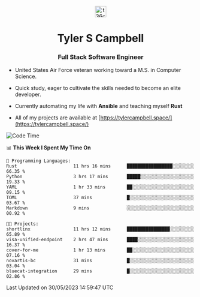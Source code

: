 <p align="center">
<a href="https://www.linkedin.com/in/t36campbell" target="blank"><img align="center" src="https://ik.imagekit.io/t36campbell/Portfolio/linkedin.png.original_m8bbGgPh6.png" alt="t36campbell" height="30" width="30" /></a>
</p>
<h1 align="center">Tyler S Campbell</h1>
<h3 align="center">Full Stack Software Engineer</h3>

* United States Air Force veteran working toward a M.S. in Computer Science.

* Quick study, eager to cultivate the skills needed to become an elite developer.

* Currently automating my life with **Ansible** and teaching myself **Rust**

* All of my projects are available at [https://tylercampbell.space/](https://tylercampbell.space/)

<!--START_SECTION:waka-->
![Code Time](http://img.shields.io/badge/Code%20Time-2%2C532%20hrs%2013%20mins-blue)

📊 **This Week I Spent My Time On** 

```text
💬 Programming Languages: 
Rust                     11 hrs 16 mins      █████████████████░░░░░░░░   66.35 % 
Python                   3 hrs 17 mins       █████░░░░░░░░░░░░░░░░░░░░   19.33 % 
YAML                     1 hr 33 mins        ██░░░░░░░░░░░░░░░░░░░░░░░   09.15 % 
TOML                     37 mins             █░░░░░░░░░░░░░░░░░░░░░░░░   03.67 % 
Markdown                 9 mins              ░░░░░░░░░░░░░░░░░░░░░░░░░   00.92 % 

🐱‍💻 Projects: 
shortlinx                11 hrs 12 mins      ████████████████░░░░░░░░░   65.89 % 
visa-unified-endpoint    2 hrs 47 mins       ████░░░░░░░░░░░░░░░░░░░░░   16.37 % 
cover-for-me             1 hr 13 mins        ██░░░░░░░░░░░░░░░░░░░░░░░   07.16 % 
novartis-bc              31 mins             █░░░░░░░░░░░░░░░░░░░░░░░░   03.04 % 
bluecat-integration      29 mins             █░░░░░░░░░░░░░░░░░░░░░░░░   02.86 % 
```


 Last Updated on 30/05/2023 14:59:47 UTC
<!--END_SECTION:waka-->
